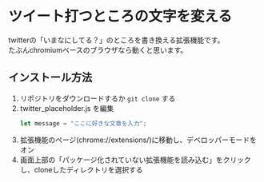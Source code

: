 # ツイート打つところの文字を変える
twitterの「いまなにしてる？」のところを書き換える拡張機能です。  
たぶんchromiumベースのブラウザなら動くと思います。
## インストール方法
1. リポジトリをダウンロードするか ```git clone``` する
1. twitter_placeholder.js を編集
    ```JavaScript:twitter_placeholder.js
    let message = "ここに好きな文章を入力";
    ```
1. 拡張機能のページ(chrome://extensions/)に移動し、デベロッパーモードをオン
1. 画面上部の「パッケージ化されていない拡張機能を読み込む」をクリックし、cloneしたディレクトリを選択する